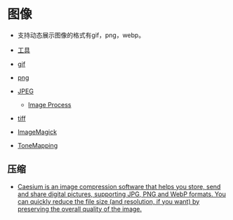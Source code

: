 # 图像

- 支持动态展示图像的格式有gif，png，webp。


- [工具](/cg/image/tool.md)

- [gif](/cg/image/gif.md)
- [png](/cg/image/png.md)
- [JPEG](/cg/image/JPEG.md)
    - [Image Process](/cg/image/ImageProcessing.md)
- [tiff](/cg/image/tiff.md)


- [ImageMagick](/cg/image/imageMagick.md)

- [ToneMapping](/cg/tools/tone.mapping.md)

## 压缩

- [Caesium is an image compression software that helps you store, send and share digital pictures, supporting JPG, PNG and WebP formats. You can quickly reduce the file size (and resolution, if you want) by preserving the overall quality of the image. ](https://github.com/Lymphatus/caesium-image-compressor)